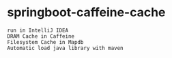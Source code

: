# springboot-caffeine-cache
	run in IntelliJ IDEA	
	DRAM Cache in Caffeine
	Filesystem Cache in Mapdb
	Automatic load java library with maven
